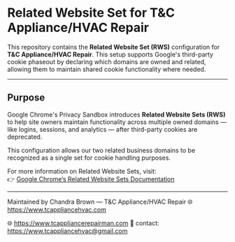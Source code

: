 # Related Website Set for T&C Appliance/HVAC Repair

This repository contains the **Related Website Set (RWS)** configuration for **T&C Appliance/HVAC Repair**. This setup supports Google's third-party cookie phaseout by declaring which domains are owned and related, allowing them to maintain shared cookie functionality where needed.

---

## Purpose

Google Chrome's Privacy Sandbox introduces **Related Website Sets (RWS)** to help site owners maintain functionality across multiple owned domains — like logins, sessions, and analytics — after third-party cookies are deprecated.

This configuration allows our two related business domains to be recognized as a single set for cookie handling purposes.

For more information on Related Website Sets, visit:  
👉 [Google Chrome’s Related Website Sets Documentation](https://developer.chrome.com/docs/privacy-sandbox/related-website-sets/)

---

Maintained by
Chandra Brown — T&C Appliance/HVAC Repair
🌐 https://www.tcappliancehvac.com

🌐 https://www.tcappliancerepairman.com
📧 contact: https://www.tcappliancehvac@gmail.com

